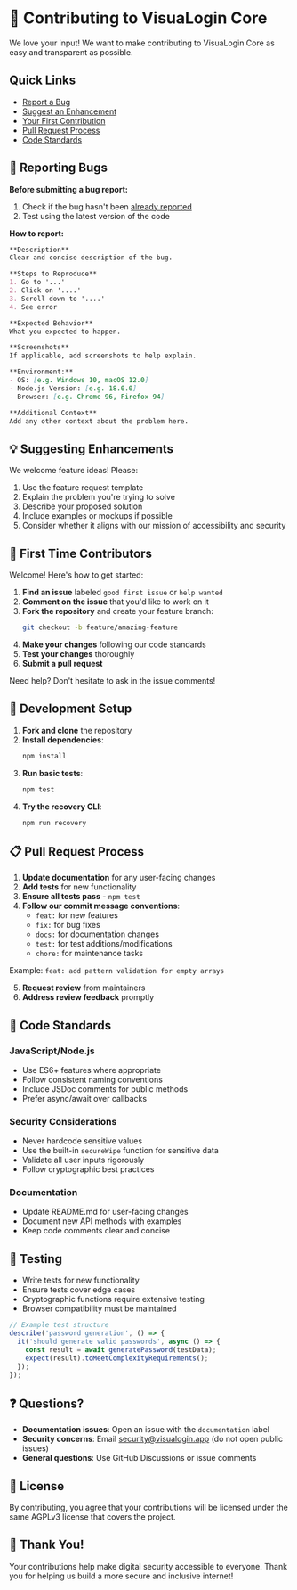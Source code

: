 # 🤝 Contributing to VisuaLogin Core

We love your input! We want to make contributing to VisuaLogin Core as easy and transparent as possible.

## Quick Links
- [Report a Bug](#-reporting-bugs)
- [Suggest an Enhancement](#-suggesting-enhancements)
- [Your First Contribution](#-first-time-contributors)
- [Pull Request Process](#-pull-request-process)
- [Code Standards](#-code-standards)

## 🐛 Reporting Bugs

**Before submitting a bug report:**
1. Check if the bug hasn't been [already reported](https://github.com/VisuaLogin/core/issues)
2. Test using the latest version of the code

**How to report:**
```markdown
**Description**
Clear and concise description of the bug.

**Steps to Reproduce**
1. Go to '...'
2. Click on '....'
3. Scroll down to '....'
4. See error

**Expected Behavior**
What you expected to happen.

**Screenshots**
If applicable, add screenshots to help explain.

**Environment:**
- OS: [e.g. Windows 10, macOS 12.0]
- Node.js Version: [e.g. 18.0.0]
- Browser: [e.g. Chrome 96, Firefox 94]

**Additional Context**
Add any other context about the problem here.
```

## 💡 Suggesting Enhancements

We welcome feature ideas! Please:

1. Use the feature request template
2. Explain the problem you're trying to solve
3. Describe your proposed solution
4. Include examples or mockups if possible
5. Consider whether it aligns with our mission of accessibility and security

## 👶 First Time Contributors

Welcome! Here's how to get started:

1. **Find an issue** labeled `good first issue` or `help wanted`
2. **Comment on the issue** that you'd like to work on it
3. **Fork the repository** and create your feature branch:
   ```bash
   git checkout -b feature/amazing-feature
   ```
4. **Make your changes** following our code standards
5. **Test your changes** thoroughly
6. **Submit a pull request**

Need help? Don't hesitate to ask in the issue comments!

## 🔧 Development Setup

1. **Fork and clone** the repository
2. **Install dependencies**:
   ```bash
   npm install
   ```
3. **Run basic tests**:
   ```bash
   npm test
   ```
4. **Try the recovery CLI**:
   ```bash
   npm run recovery
   ```

## 📋 Pull Request Process

1. **Update documentation** for any user-facing changes
2. **Add tests** for new functionality
3. **Ensure all tests pass** - `npm test`
4. **Follow our commit message conventions**:
   - `feat:` for new features
   - `fix:` for bug fixes
   - `docs:` for documentation changes
   - `test:` for test additions/modifications
   - `chore:` for maintenance tasks

Example: `feat: add pattern validation for empty arrays`

5. **Request review** from maintainers
6. **Address review feedback** promptly

## 🎨 Code Standards

### JavaScript/Node.js
- Use ES6+ features where appropriate
- Follow consistent naming conventions
- Include JSDoc comments for public methods
- Prefer async/await over callbacks

### Security Considerations
- Never hardcode sensitive values
- Use the built-in `secureWipe` function for sensitive data
- Validate all user inputs rigorously
- Follow cryptographic best practices

### Documentation
- Update README.md for user-facing changes
- Document new API methods with examples
- Keep code comments clear and concise

## 🧪 Testing

- Write tests for new functionality
- Ensure tests cover edge cases
- Cryptographic functions require extensive testing
- Browser compatibility must be maintained

```javascript
// Example test structure
describe('password generation', () => {
  it('should generate valid passwords', async () => {
    const result = await generatePassword(testData);
    expect(result).toMeetComplexityRequirements();
  });
});
```

## ❓ Questions?

- **Documentation issues**: Open an issue with the `documentation` label
- **Security concerns**: Email security@visualogin.app (do not open public issues)
- **General questions**: Use GitHub Discussions or issue comments

## 📜 License

By contributing, you agree that your contributions will be licensed under the same AGPLv3 license that covers the project.

## 🙏 Thank You!

Your contributions help make digital security accessible to everyone. Thank you for helping us build a more secure and inclusive internet!
